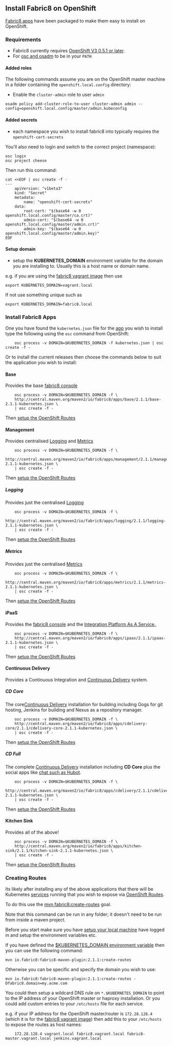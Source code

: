 ## Install Fabric8 on OpenShift

[Fabric8 apps](fabric8Apps.html) have been packaged to make them easy to install on OpenShift.

### Requirements

* Fabric8 currently requires [OpenShift V3 0.5.1 or later](http://www.openshift.org/).
* For [osc and osadm](https://github.com/openshift/origin/blob/master/docs/cli.md) to be in your `PATH`

#### Added roles

The following commands assume you are on the OpenShift master machine in a folder containing the `openshift.local.config` directory:

* Enable the `cluster-admin` role to user `admin`

```
osadm policy add-cluster-role-to-user cluster-admin admin --config=openshift.local.config/master/admin.kubeconfig
```

#### Added secrets

* each namespace you wish to install fabric8 into typically requires the `openshift-cert-secrets`


You'll also need to login and switch to the correct project (namespace):

```
osc login
osc project cheese
```

Then run this command:

```
cat <<EOF | osc create -f -
---
	apiVersion: "v1beta3"
	kind: "Secret"
	metadata:
		name: "openshift-cert-secrets"                                                                                                                                                          
	data:
		root-cert: "$(base64 -w 0 openshift.local.config/master/ca.crt)"
		admin-cert: "$(base64 -w 0 openshift.local.config/master/admin.crt)"
		admin-key: "$(base64 -w 0 openshift.local.config/master/admin.key)"
EOF
```

#### Setup domain

* setup the **KUBERNETES_DOMAIN** environment variable for the domain you are installing to. Usually this is a host name or domain name.

e.g. if you are using the [fabric8 vagrant image](openShiftWithFabric8Vagrant.html) then use

```
export KUBERNETES_DOMAIN=vagrant.local
```

If not use something unique such as

```
export KUBERNETES_DOMAIN=fabric8.local
```

### Install Fabric8 Apps

One you have found the `kubernetes.json` file for the [app](fabric8Apps.html) you wish to install type the following using the `osc` command from OpenShift:
 
		osc process -v DOMAIN=$KUBERNETES_DOMAIN -f kubernetes.json | osc create -f -

Or to install the current releases then choose the commands below to suit the application you wish to install:

#### Base

Provides the base [fabric8 console](console.html)

		osc process -v DOMAIN=$KUBERNETES_DOMAIN -f \
		http://central.maven.org/maven2/io/fabric8/apps/base/2.1.1/base-2.1.1-kubernetes.json \
		| osc create -f -

Then [setup the OpenShift Routes](#creating-routes)

#### Management

Provides centralised [Logging](logging.html) and [Metrics](metrics.html)

		osc process -v DOMAIN=$KUBERNETES_DOMAIN -f \
		http://central.maven.org/maven2/io/fabric8/apps/management/2.1.1/management-2.1.1-kubernetes.json \
		| osc create -f -

Then [setup the OpenShift Routes](#creating-routes)

##### Logging

Provides just the centralised [Logging](logging.html)

		osc process -v DOMAIN=$KUBERNETES_DOMAIN -f \
		http://central.maven.org/maven2/io/fabric8/apps/logging/2.1.1/logging-2.1.1-kubernetes.json \
		| osc create -f -

Then [setup the OpenShift Routes](#creating-routes)

##### Metrics

Provides just the centralised [Metrics](metrics.html)

		osc process -v DOMAIN=$KUBERNETES_DOMAIN -f \
		http://central.maven.org/maven2/io/fabric8/apps/metrics/2.1.1/metrics-2.1.1-kubernetes.json \
		| osc create -f -

Then [setup the OpenShift Routes](#creating-routes)

#### iPaaS

Provides the [fabric8 console](console.html) and the [Integration Platform As A Service](ipaas.html)_

		osc process -v DOMAIN=$KUBERNETES_DOMAIN -f \
		http://central.maven.org/maven2/io/fabric8/apps/ipaas/2.1.1/ipaas-2.1.1-kubernetes.json \
		| osc create -f -

Then [setup the OpenShift Routes](#creating-routes)

#### Continuous Delivery

Provides a Continuous Integration and [Continuous Delivery](cdelivery.html) system.

##### CD Core

The core[Continuous Delivery](cdelivery.html) installation for building including Gogs for git hosting, Jenkins for building and Nexus as a repository manager.

		osc process -v DOMAIN=$KUBERNETES_DOMAIN -f \
		http://central.maven.org/maven2/io/fabric8/apps/cdelivery-core/2.1.1/cdelivery-core-2.1.1-kubernetes.json \
		| osc create -f -
 
Then [setup the OpenShift Routes](#creating-routes)

##### CD Full

The complete [Continuous Delivery](cdelivery.html) installation including **CD Core** plus the social apps like [chat such as Hubot](chat.html).

		osc process -v DOMAIN=$KUBERNETES_DOMAIN -f \
		http://central.maven.org/maven2/io/fabric8/apps/cdelivery/2.1.1/cdelivery-2.1.1-kubernetes.json \
		| osc create -f -
 
Then [setup the OpenShift Routes](#creating-routes)

#### Kitchen Sink

Provides all of the above!

		osc process -v DOMAIN=$KUBERNETES_DOMAIN -f \
		http://central.maven.org/maven2/io/fabric8/apps/kitchen-sink/2.1.1/kitchen-sink-2.1.1-kubernetes.json \
		| osc create -f -

Then [setup the OpenShift Routes](#creating-routes)

### Creating Routes

Its likely after installing any of the above applications that there will be Kubernetes [services](services.html) running that you wish to expose via [OpenShift Routes](http://docs.openshift.org/latest/admin_guide/router.html).

To do this use the [mvn fabric8:create-routes](mavenFabric8CreateRoutes.html) goal. 

Note that this command can be run in any folder; it doesn't need to be run from inside a maven project.

Before you start make sure you have [setup your local machine](setupLocalHost.html) have logged in and setup the environment variables etc.

If you have defined the [$KUBERNETES_DOMAIN environment variable](#setup-domain) then you can use the following command:

    mvn io.fabric8:fabric8-maven-plugin:2.1.1:create-routes

Otherwise you can be specific and specify the domain you wish to use:

    mvn io.fabric8:fabric8-maven-plugin:2.1.1:create-routes -Dfabric8.domain=my.acme.com

You could then setup a wildcard DNS rule on `*.$KUBERNETES_DOMAIN` to point to the IP address of your OpenShift master or haproxy installation. Or you could add custom entries to your `/etc/hosts` file for each service.
                                                                                                         
e.g. if your IP address for the OpenShift master/router is `172.28.128.4` (which it is for the [fabric8 vagrant image](openShiftWithFabric8Vagrant.html)) then add this to your `/etc/hosts` to expose the routes as host names:

		172.28.128.4 vagrant.local fabric8.vagrant.local fabric8-master.vagrant.local jenkins.vagrant.local 

